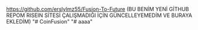 https://github.com/erslylmz55/Fusion-To-Future (BU BENİM YENİ GİTHUB REPOM RISEIN SİTESİ ÇALIŞMADIĞI İÇİN GÜNCELLEYEMEDİM VE BURAYA EKLEDİM)
"# CoinFusion" 
"# aaaa"  
